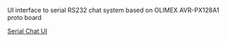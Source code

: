 UI interface to serial RS232 chat system based on OLIMEX AVR-PX128A1 proto board

[Serial Chat UI](https://sergei-iliev.github.io/serial-chat/)

